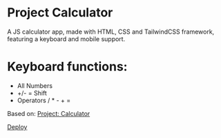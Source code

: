 # Project Calculator

A JS calculator app, made with HTML, CSS and TailwindCSS framework, featuring a keyboard and mobile support.


# Keyboard functions:
- All Numbers
- +/- = Shift
- Operators / * - + =



Based on: [Project: Calculator](https://www.theodinproject.com/lessons/foundations-calculator)

[Deploy](https://yagorocha99.github.io/calculator-odin/public/)
